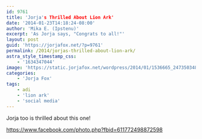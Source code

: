 ```yaml
---
id: 9761
title: 'Jorja's Thrilled About Lion Ark'
date: '2014-01-23T14:18:24-08:00'
author: 'Mika E. (Ipstenu)'
excerpt: 'As Jorja says, "Congrats to all!"'
layout: post
guid: 'https://jorjafox.net/?p=9761'
permalink: /2014/jorjas-thrilled-about-lion-ark/
astra_style_timestamp_css:
    - '1634347044'
image: 'https://static.jorjafox.net/wordpress/2014/01/1536665_247350348769497_559997639_n.jpg'
categories:
    - 'Jorja Fox'
tags:
    - adi
    - 'lion ark'
    - 'social media'
---
```


Jorja too is thrilled about this one!

https://www.facebook.com/photo.php?fbid=611772498872598

